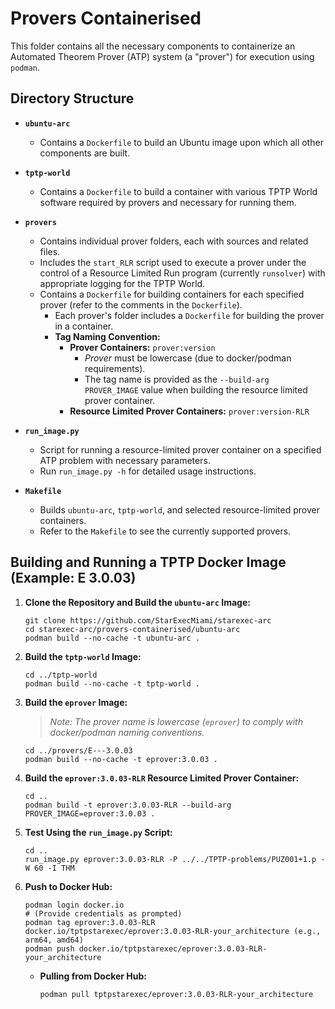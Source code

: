 # Provers Containerised

This folder contains all the necessary components to containerize an Automated Theorem Prover (ATP) system (a "prover") for execution using `podman`.

## Directory Structure

- **`ubuntu-arc`**
  - Contains a `Dockerfile` to build an Ubuntu image upon which all other components are built.

- **`tptp-world`**
  - Contains a `Dockerfile` to build a container with various TPTP World software required by provers and necessary for running them.

- **`provers`**
  - Contains individual prover folders, each with sources and related files.
  - Includes the `start_RLR` script used to execute a prover under the control of a Resource Limited Run program (currently `runsolver`) with appropriate logging for the TPTP World.
  - Contains a `Dockerfile` for building containers for each specified prover (refer to the comments in the `Dockerfile`).
    - Each prover's folder includes a `Dockerfile` for building the prover in a container.
    - **Tag Naming Convention:**
      - **Prover Containers:** `prover:version`
        - *Prover* must be lowercase (due to docker/podman requirements).
        - The tag name is provided as the `--build-arg PROVER_IMAGE` value when building the resource limited prover container.
      - **Resource Limited Prover Containers:** `prover:version-RLR`

- **`run_image.py`**
  - Script for running a resource-limited prover container on a specified ATP problem with necessary parameters.
  - Run `run_image.py -h` for detailed usage instructions.

- **`Makefile`**
  - Builds `ubuntu-arc`, `tptp-world`, and selected resource-limited prover containers.
  - Refer to the `Makefile` to see the currently supported provers.

## Building and Running a TPTP Docker Image (Example: E 3.0.03)

1. **Clone the Repository and Build the `ubuntu-arc` Image:**
    ```shell
    git clone https://github.com/StarExecMiami/starexec-arc
    cd starexec-arc/provers-containerised/ubuntu-arc
    podman build --no-cache -t ubuntu-arc .
    ```

2. **Build the `tptp-world` Image:**
    ```shell
    cd ../tptp-world
    podman build --no-cache -t tptp-world .
    ```

3. **Build the `eprover` Image:**
    > *Note: The prover name is lowercase (`eprover`) to comply with docker/podman naming conventions.*
    ```shell
    cd ../provers/E---3.0.03
    podman build --no-cache -t eprover:3.0.03 .
    ```

4. **Build the `eprover:3.0.03-RLR` Resource Limited Prover Container:**
    ```shell
    cd ..
    podman build -t eprover:3.0.03-RLR --build-arg PROVER_IMAGE=eprover:3.0.03 .
    ```

5. **Test Using the `run_image.py` Script:**
    ```shell
    cd ..
    run_image.py eprover:3.0.03-RLR -P ../../TPTP-problems/PUZ001+1.p -W 60 -I THM
    ```

6. **Push to Docker Hub:**
    ```shell
    podman login docker.io 
    # (Provide credentials as prompted)
    podman tag eprover:3.0.03-RLR docker.io/tptpstarexec/eprover:3.0.03-RLR-your_architecture (e.g., arm64, amd64)
    podman push docker.io/tptpstarexec/eprover:3.0.03-RLR-your_architecture
    ```

    - **Pulling from Docker Hub:**
      ```shell
      podman pull tptpstarexec/eprover:3.0.03-RLR-your_architecture
      ```

